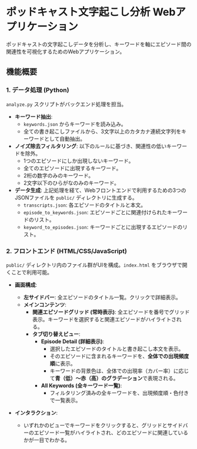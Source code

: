 # ポッドキャスト文字起こし分析 Webアプリケーション

ポッドキャストの文字起こしデータを分析し、キーワードを軸にエピソード間の関連性を可視化するためのWebアプリケーション。

## 機能概要

### 1. データ処理 (Python)
`analyze.py` スクリプトがバックエンド処理を担当。

- **キーワード抽出**:
    - `keywords.json` からキーワードを読み込み。
    - 全ての書き起こしファイルから、3文字以上のカタカナ連続文字列をキーワードとして自動抽出。
- **ノイズ除去フィルタリング**: 以下のルールに基づき、関連性の低いキーワードを除外。
    - 1つのエピソードにしか出現しないキーワード。
    - 全てのエピソードに出現するキーワード。
    - 2桁の数字のみのキーワード。
    - 2文字以下のひらがなのみのキーワード。
- **データ生成**: 上記処理を経て、Webフロントエンドで利用するための3つのJSONファイルを `public/` ディレクトリに生成する。
    - `transcripts.json`: 各エピソードのタイトルと本文。
    - `episode_to_keywords.json`: エピソードごとに関連付けられたキーワードのリスト。
    - `keyword_to_episodes.json`: キーワードごとに出現するエピソードのリスト。

### 2. フロントエンド (HTML/CSS/JavaScript)
`public/` ディレクトリ内のファイル群がUIを構成。`index.html` をブラウザで開くことで利用可能。

- **画面構成**:
    - **左サイドバー**: 全エピソードのタイトル一覧。クリックで詳細表示。
    - **メインコンテンツ**:
        - **関連エピソードグリッド (常時表示)**: 全エピソードを番号でグリッド表示。キーワードを選択すると関連エピソードがハイライトされる。
        - **タブ切り替えビュー**:
            - **Episode Detail (詳細表示)**:
                - 選択したエピソードのタイトルと書き起こし本文を表示。
                - そのエピソードに含まれるキーワードを、**全体での出現頻度順**に表示。
                - キーワードの背景色は、全体での出現率（カバー率）に応じて**青（低）〜赤（高）のグラデーション**で表現される。
            - **All Keywords (全キーワード一覧)**:
                - フィルタリング済みの全キーワードを、出現頻度順・色付きで一覧表示。

- **インタラクション**:
    - いずれかのビューでキーワードをクリックすると、グリッドとサイドバーのエピソード一覧がハイライトされ、どのエピソードに関連しているかが一目でわかる。